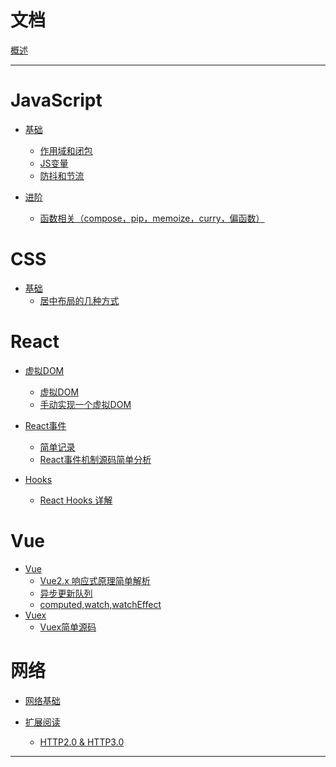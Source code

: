 # 文档

[概述](README.md)

---

# JavaScript

- [基础]()
  - [作用域和闭包](./JavaScript/作用域和闭包.md)
  - [JS变量](./JavaScript/JS变量.md)
  - [防抖和节流](./JavaScript/防抖和节流.md)

- [进阶]()
  - [函数相关（compose，pip，memoize，curry，偏函数）](./JavaScript/函数相关（compose，pip，memoize，curry，偏函数）.md)

# CSS

- [基础]()
  - [居中布局的几种方式](./CSS/居中布局.md)

# React

- [虚拟DOM]()
  - [虚拟DOM](./React/虚拟DOM.md)
  - [手动实现一个虚拟DOM](./React/手动实现一个虚拟DOM.md)

- [React事件]()
  - [简单记录](./React/React事件简单记录.md)
  - [React事件机制源码简单分析](./React/React事件机制.md)

- [Hooks]()
  - [React Hooks 详解](./React/ReactHooks详解.md)

# Vue

- [Vue]()
  - [Vue2.x 响应式原理简单解析](./Vue/Vue2.x响应式原理简单解析.md)
  - [异步更新队列](./Vue/异步更新队列.md)
  - [computed,watch,watchEffect](./Vue/computed,watch,watchEffect.md)
- [Vuex]()
  - [Vuex简单源码](./Vue/Vuex简单源码.md)

# 网络

- [网络基础]()

- [扩展阅读]()
  - [HTTP2.0 & HTTP3.0](./Network/HTTP2.0_&_HTTP3.0.md)

---
